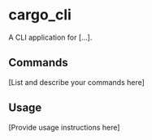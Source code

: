 # cargo_cli
A CLI application for [...].

## Commands

[List and describe your commands here]

## Usage

[Provide usage instructions here]
